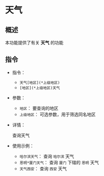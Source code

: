 # 天气

## 概述

本功能提供了有关 **天气** 的功能

## 指令

- 指令：
  - `天气[地区](*上级地区)`
  - `[地区](*上级地区)天气`

- 参数：

  - `地区`： 要查询的地区
  - `上级地区`： 可选参数，用于筛选同名地区

- 详情：

  查询天气

- 使用示例：

  - `哈尔滨天气`： 查询 `哈尔滨` 天气
  - `思明*厦门天气`： 查询 `厦门` 下辖的 `思明` 天气
  - `天气西安`： 查询 `西安` 天气
